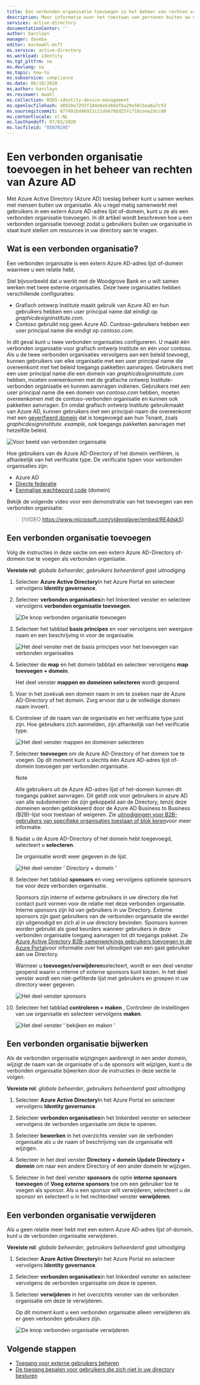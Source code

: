 ```yaml
---
title: Een verbonden organisatie toevoegen in het beheer van rechten van Azure AD-Azure Active Directory
description: Meer informatie over het toestaan van personen buiten uw organisatie om toegangs pakketten aan te vragen, zodat u kunt samen werken aan projecten.
services: active-directory
documentationCenter: ''
author: barclayn
manager: daveba
editor: markwahl-msft
ms.service: active-directory
ms.workload: identity
ms.tgt_pltfrm: na
ms.devlang: na
ms.topic: how-to
ms.subservice: compliance
ms.date: 06/18/2020
ms.author: barclayn
ms.reviewer: mwahl
ms.collection: M365-identity-device-management
ms.openlocfilehash: d8928e7293f184e8eb366df6a29e50cbea6a7c93
ms.sourcegitcommit: 877491bd46921c11dd478bd25fc718ceee2dcc08
ms.contentlocale: nl-NL
ms.lasthandoff: 07/02/2020
ms.locfileid: "85078195"
---
```

# <a name="add-a-connected-organization-in-azure-ad-entitlement-management"></a>Een verbonden organisatie toevoegen in het beheer van rechten van Azure AD

Met Azure Active Directory (Azure AD) toeslag beheer kunt u samen werken met mensen buiten uw organisatie. Als u regel matig samenwerkt met gebruikers in een extern Azure AD-adres lijst of-domein, kunt u ze als een verbonden organisatie toevoegen. In dit artikel wordt beschreven hoe u een verbonden organisatie toevoegt zodat u gebruikers buiten uw organisatie in staat kunt stellen om resources in uw directory aan te vragen.

## <a name="what-is-a-connected-organization"></a>Wat is een verbonden organisatie?

Een verbonden organisatie is een extern Azure AD-adres lijst of-domein waarmee u een relatie hebt.

Stel bijvoorbeeld dat u werkt met de Woodgrove Bank en u wilt samen werken met twee externe organisaties. Deze twee organisaties hebben verschillende configuraties:

- Grafisch ontwerp Institute maakt gebruik van Azure AD en hun gebruikers hebben een user principal name dat eindigt op *graphicdesigninstitute.com*.
- Contoso gebruikt nog geen Azure AD. Contoso-gebruikers hebben een user principal name die eindigt op *contoso.com*.

In dit geval kunt u twee verbonden organisaties configureren. U maakt één verbonden organisatie voor grafisch ontwerp Institute en één voor contoso. Als u de twee verbonden organisaties vervolgens aan een beleid toevoegt, kunnen gebruikers van elke organisatie met een user principal name die overeenkomt met het beleid toegangs pakketten aanvragen. Gebruikers met een user principal name die een domein van *graphicdesigninstitute.com* hebben, moeten overeenkomen met de grafische ontwerp Institute-verbonden organisatie en kunnen aanvragen indienen. Gebruikers met een user principal name die een domein van *contoso.com* hebben, moeten overeenkomen met de contoso-verbonden organisatie en kunnen ook pakketten aanvragen. En omdat grafisch ontwerp Institute gebruikmaakt van Azure AD, kunnen gebruikers met een principal-naam die overeenkomt met een [geverifieerd domein](../fundamentals/add-custom-domain.md#verify-your-custom-domain-name) dat is toegevoegd aan hun Tenant, zoals *graphicdesigninstitute. example*, ook toegangs pakketten aanvragen met hetzelfde beleid.

![Voor beeld van verbonden organisatie](./media/entitlement-management-organization/connected-organization-example.png)

Hoe gebruikers van de Azure AD-Directory of het domein verifiëren, is afhankelijk van het verificatie type. De verificatie typen voor verbonden organisaties zijn:

- Azure AD
- [Directe federatie](../b2b/direct-federation.md)
- [Eenmalige wachtwoord code](../b2b/one-time-passcode.md) (domein)

Bekijk de volgende video voor een demonstratie van het toevoegen van een verbonden organisatie:

>[!VIDEO https://www.microsoft.com/videoplayer/embed/RE4dskS]

## <a name="add-a-connected-organization"></a>Een verbonden organisatie toevoegen

Volg de instructies in deze sectie om een extern Azure AD-Directory of-domein toe te voegen als verbonden organisatie.

**Vereiste rol**: *globale beheerder*, *gebruikers beheerder*of *gast uitnodiging*

1. Selecteer **Azure Active Directory**In het Azure Portal en selecteer vervolgens **Identity governance**.

1. Selecteer **verbonden organisaties**in het linkerdeel venster en selecteer vervolgens **verbonden organisatie toevoegen**.

    ![De knop verbonden organisatie toevoegen](./media/entitlement-management-organization/connected-organization.png)

1. Selecteer het tabblad **basis principes** en voer vervolgens een weergave naam en een beschrijving in voor de organisatie.

    ![Het deel venster met de basis principes voor het toevoegen van verbonden organisaties](./media/entitlement-management-organization/organization-basics.png)

1. Selecteer de **map** en het domein tabblad en selecteer vervolgens **map toevoegen + domein**.

    Het deel venster **mappen en domeinen selecteren** wordt geopend.

1. Voer in het zoekvak een domein naam in om te zoeken naar de Azure AD-Directory of het domein. Zorg ervoor dat u de volledige domein naam invoert.

1. Controleer of de naam van de organisatie en het verificatie type juist zijn. Hoe gebruikers zich aanmelden, zijn afhankelijk van het verificatie type.

    ![Het deel venster mappen en domeinen selecteren](./media/entitlement-management-organization/organization-select-directories-domains.png)

1. Selecteer **toevoegen** om de Azure AD-Directory of het domein toe te voegen. Op dit moment kunt u slechts één Azure AD-adres lijst of-domein toevoegen per verbonden organisatie.

    > [!NOTE]
    > Alle gebruikers uit de Azure AD-adres lijst of het-domein kunnen dit toegangs pakket aanvragen. Dit geldt ook voor gebruikers in azure AD van alle subdomeinen die zijn gekoppeld aan de Directory, tenzij deze domeinen worden geblokkeerd door de Azure AD Business to Business (B2B)-lijst voor toestaan of weigeren. Zie [uitnodigingen voor B2B-gebruikers van specifieke organisaties toestaan of blok keren](../b2b/allow-deny-list.md)voor meer informatie.

1. Nadat u de Azure AD-Directory of het domein hebt toegevoegd, selecteert u **selecteren**.

    De organisatie wordt weer gegeven in de lijst.

    ![Het deel venster ' Directory + domein '](./media/entitlement-management-organization/organization-directory-domain.png)

1. Selecteer het tabblad **sponsors** en voeg vervolgens optionele sponsors toe voor deze verbonden organisatie.

    Sponsors zijn interne of externe gebruikers in uw directory die het contact punt vormen voor de relatie met deze verbonden organisatie. Interne sponsors zijn lid van gebruikers in uw Directory. Externe sponsors zijn gast gebruikers van de verbonden organisatie die eerder zijn uitgenodigd en zich al in uw directory bevinden. Sponsors kunnen worden gebruikt als goed keurders wanneer gebruikers in deze verbonden organisatie toegang aanvragen tot dit toegangs pakket. Zie [Azure Active Directory B2B-samenwerkings gebruikers toevoegen in de Azure Portal](../b2b/add-users-administrator.md)voor informatie over het uitnodigen van een gast gebruiker aan uw Directory.

    Wanneer u **toevoegen/verwijderen**selecteert, wordt er een deel venster geopend waarin u interne of externe sponsors kunt kiezen. In het deel venster wordt een niet-gefilterde lijst met gebruikers en groepen in uw directory weer gegeven.

    ![Het deel venster sponsors](./media/entitlement-management-organization/organization-sponsors.png)

1. Selecteer het tabblad **controleren + maken** , Controleer de instellingen van uw organisatie en selecteer vervolgens **maken**.

    ![Het deel venster ' bekijken en maken '](./media/entitlement-management-organization/organization-review-create.png)

## <a name="update-a-connected-organization"></a>Een verbonden organisatie bijwerken 

Als de verbonden organisatie wijzigingen aanbrengt in een ander domein, wijzigt de naam van de organisatie of u de sponsors wilt wijzigen, kunt u de verbonden organisatie bijwerken door de instructies in deze sectie te volgen.

**Vereiste rol**: *globale beheerder*, *gebruikers beheerder*of *gast uitnodiging*

1. Selecteer **Azure Active Directory**In het Azure Portal en selecteer vervolgens **Identity governance**.

1. Selecteer **verbonden organisaties**in het linkerdeel venster en selecteer vervolgens de verbonden organisatie om deze te openen.

1. Selecteer **bewerken** in het overzichts venster van de verbonden organisatie als u de naam of beschrijving van de organisatie wilt wijzigen.  

1. Selecteer in het deel venster **Directory + domein** **Update Directory + domein** om naar een andere Directory of een ander domein te wijzigen.

1. Selecteer in het deel venster **sponsors** de optie **interne sponsors toevoegen** of **Voeg externe sponsors** toe om een gebruiker toe te voegen als sponsor. Als u een sponsor wilt verwijderen, selecteert u de sponsor en selecteert u in het rechterdeel venster **verwijderen**.


## <a name="delete-a-connected-organization"></a>Een verbonden organisatie verwijderen

Als u geen relatie meer hebt met een extern Azure AD-adres lijst of-domein, kunt u de verbonden organisatie verwijderen.

**Vereiste rol**: *globale beheerder*, *gebruikers beheerder*of *gast uitnodiging*

1. Selecteer **Azure Active Directory**In het Azure Portal en selecteer vervolgens **Identity governance**.

1. Selecteer **verbonden organisaties**in het linkerdeel venster en selecteer vervolgens de verbonden organisatie om deze te openen.

1. Selecteer **verwijderen** in het overzichts venster van de verbonden organisatie om deze te verwijderen.

    Op dit moment kunt u een verbonden organisatie alleen verwijderen als er geen verbonden gebruikers zijn.

    ![De knop verbonden organisatie verwijderen](./media/entitlement-management-organization/organization-delete.png)

## <a name="next-steps"></a>Volgende stappen

- [Toegang voor externe gebruikers beheren](https://docs.microsoft.com/azure/active-directory/governance/entitlement-management-external-users)
- [De toegang bepalen voor gebruikers die zich niet in uw directory besturen](entitlement-management-access-package-request-policy.md#for-users-not-in-your-directory)
